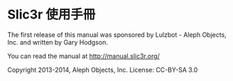 # Slic3r 使用手冊

The first release of this manual was sponsored by Lulzbot - Aleph Objects, Inc. and written by Gary Hodgson.

You can read the manual at http://manual.slic3r.org/

Copyright 2013-2014, Aleph Objects, Inc.
License: CC-BY-SA 3.0
